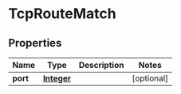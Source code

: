 

# TcpRouteMatch


## Properties

| Name | Type | Description | Notes |
|------------ | ------------- | ------------- | -------------|
|**port** | [**Integer**](Integer.md) |  |  [optional] |



